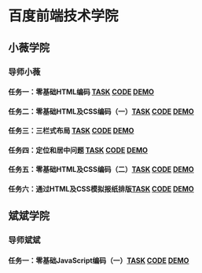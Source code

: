 # 百度前端技术学院
## 小薇学院
### 导师小薇
#### 任务一：零基础HTML编码 [TASK](http://ife.baidu.com/course/detail/id/90) [CODE](https://github.com/iaptx4869/ife/blob/gh-pages/xiaowei01.html) [DEMO](https://iaptx4869.github.io/ife/xiaowei01)
#### 任务二：零基础HTML及CSS编码（一）[TASK](http://ife.baidu.com/course/detail/id/92) [CODE](https://github.com/iaptx4869/ife/blob/gh-pages/xiaowei02.html) [DEMO](https://iaptx4869.github.io/ife/xiaowei02)
#### 任务三：三栏式布局 [TASK](http://ife.baidu.com/course/detail/id/94) [CODE](https://github.com/iaptx4869/ife/blob/gh-pages/xiaowei03.html) [DEMO](https://iaptx4869.github.io/ife/xiaowei03)
#### 任务四：定位和居中问题 [TASK](http://ife.baidu.com/course/detail/id/95) [CODE](https://github.com/iaptx4869/ife/blob/gh-pages/xiaowei04.html) [DEMO](https://iaptx4869.github.io/ife/xiaowei04)
#### 任务五：零基础HTML及CSS编码（二）[TASK](http://ife.baidu.com/course/detail/id/96) [CODE](https://github.com/iaptx4869/ife/blob/gh-pages/xiaowei05.html) [DEMO](https://iaptx4869.github.io/ife/xiaowei05)
#### 任务六：通过HTML及CSS模拟报纸排版[TASK](http://ife.baidu.com/course/detail/id/99) [CODE](https://github.com/iaptx4869/ife/blob/gh-pages/xiaowei06.html) [DEMO](https://iaptx4869.github.io/ife/xiaowei06)
## 斌斌学院
### 导师斌斌
#### 任务一：零基础JavaScript编码（一）[TASK](http://ife.baidu.com/course/detail/id/93) [CODE](https://github.com/iaptx4869/ife/blob/gh-pages/binbin01.html) [DEMO](https://iaptx4869.github.io/ife/binbin01)